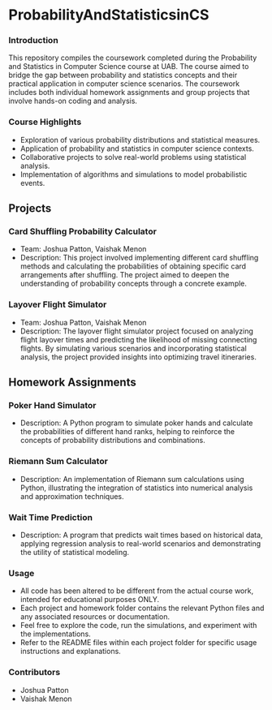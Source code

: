 # ProbabilityAndStatisticsinCS

<h3> Introduction </h3>
This repository compiles the coursework completed during the Probability and Statistics in Computer Science course at UAB. The course aimed to bridge the gap between probability and statistics concepts and their practical application in computer science scenarios. The coursework includes both individual homework assignments and group projects that involve hands-on coding and analysis.

<h3> Course Highlights </h3>
<ul> 
    <li>Exploration of various probability distributions and statistical measures.
    <li>Application of probability and statistics in computer science contexts.
    <li>Collaborative projects to solve real-world problems using statistical analysis.
    <li>Implementation of algorithms and simulations to model probabilistic events.
</ul>

<h2> Projects </h2>
<h3> Card Shuffling Probability Calculator </h3>
<ul> 
    <li>Team: Joshua Patton, Vaishak Menon
    <li>Description: This project involved implementing different card shuffling methods and calculating the probabilities of obtaining specific card arrangements after shuffling. The project aimed to deepen the understanding of probability concepts through a concrete example.
</ul>

<h3> Layover Flight Simulator </h3>
<ul> 
    <li>Team: Joshua Patton, Vaishak Menon
    <li>Description: The layover flight simulator project focused on analyzing flight layover times and predicting the likelihood of missing connecting flights. By simulating various scenarios and incorporating statistical analysis, the project provided insights into optimizing travel itineraries.
</ul>

<h2> Homework Assignments </h2>
<h3> Poker Hand Simulator </h3>
<ul> 
    <li>Description: A Python program to simulate poker hands and calculate the probabilities of different hand ranks, helping to reinforce the concepts of probability distributions and combinations.
</ul>

<h3> Riemann Sum Calculator </h3>
<ul> 
    <li>Description: An implementation of Riemann sum calculations using Python, illustrating the integration of statistics into numerical analysis and approximation techniques.
</ul>

<h3> Wait Time Prediction </h3>
<ul> 
    <li>Description: A program that predicts wait times based on historical data, applying regression analysis to real-world scenarios and demonstrating the utility of statistical modeling.
</ul>

<h3> Usage </h3>
<ul> 
    <li>All code has been altered to be different from the actual course work, intended for educational purposes ONLY.
    <li>Each project and homework folder contains the relevant Python files and any associated resources or documentation.
    <li>Feel free to explore the code, run the simulations, and experiment with the implementations.
    <li>Refer to the README files within each project folder for specific usage instructions and explanations.
</ul>

<h3> Contributors </h3>
<ul> 
    <li>Joshua Patton
    <li>Vaishak Menon
</ul>
